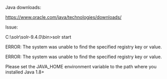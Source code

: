 Java downloads:


https://www.oracle.com/java/technologies/downloads/


Issue:

C:\solr\solr-9.4.0\bin>solr start

ERROR: The system was unable to find the specified registry key or value.

ERROR: The system was unable to find the specified registry key or value.

Please set the JAVA_HOME environment variable to the path where you installed Java 1.8+
